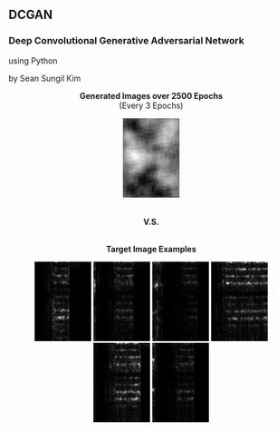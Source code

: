 ## DCGAN
### Deep Convolutional Generative Adversarial Network
using Python

by Sean Sungil Kim

<p align="center">
  <b>Generated Images over 2500 Epochs</b><br>
  (Every 3 Epochs)
</p>

<p align="center">
  <img width="100" height="140" src="https://github.com/kimx3314/DCGAN/blob/master/DCGAN.gif">
</p>

<p align="center">
  <b></b><br>
  <b>V.S.</b><br>
  <b></b><br>
</p>

<p align="center">
  <b>Target Image Examples</b><br>  
</p>

<p align="center">
  <img width="100" height="140" src="https://github.com/kimx3314/DCGAN/blob/master/example%201.png">
  <img width="100" height="140" src="https://github.com/kimx3314/DCGAN/blob/master/example%202.png">
  <img width="100" height="140" src="https://github.com/kimx3314/DCGAN/blob/master/example%203.png">
  <img width="100" height="140" src="https://github.com/kimx3314/DCGAN/blob/master/example%204.png">
  <img width="100" height="140" src="https://github.com/kimx3314/DCGAN/blob/master/example%205.png">
  <img width="100" height="140" src="https://github.com/kimx3314/DCGAN/blob/master/example%206.png">
</p>
